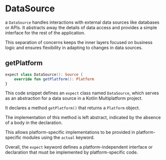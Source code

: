 # DataSource

a `DataSource` handles interactions with external data sources like 
databases or APIs. It abstracts away the details of data access 
and provides a simple interface for the rest of the application. 

This separation of concerns keeps the inner layers focused on business 
logic and ensures flexibility in adapting to changes in data sources.

## getPlatform

```Kotlin
expect class DataSource(): Source {
    override fun getPlatform(): Platform
}
```

This code snippet defines an `expect` class named `DataSource`, 
which serves as an abstraction for a data source in a Kotlin Multiplatform project. 

It declares a method `getPlatform()` that returns a `Platform` object. 

The implementation of this method is left abstract, 
indicated by the absence of a body in the declaration. 

This allows platform-specific implementations to be provided 
in platform-specific modules using the `actual` keyword. 

Overall, the `expect` keyword defines a platform-independent 
interface or declaration that must be implemented by platform-specific code.